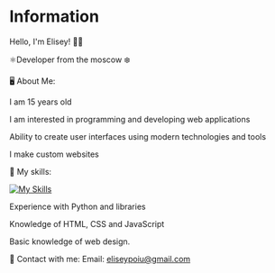 <!--### Hi there 👋-->

<!--
**Poiuelimime/Poiuelimime** is a ✨ _special_ ✨ repository because its `README.md` (this file) appears on your GitHub profile.

Here are some ideas to get you started:

- 🔭 I’m currently working on ...
- 🌱 I’m currently learning ...
- 👯 I’m looking to collaborate on ...
- 🤔 I’m looking for help with ...
- 💬 Ask me about ...
- 📫 How to reach me: ...
- 😄 Pronouns: ...
- ⚡ Fun fact: ...
-->
# Information
Hello, I'm Elisey! 👋🏻

⚛️Developer from the moscow ❄️

🖥️ About Me:

I am 15 years old

I am interested in programming and developing web applications

Ability to create user interfaces using modern technologies and tools

I make custom websites


🧠 My skills:

[![My Skills](https://skillicons.dev/icons?i=react,arduino,atom,bootstrap,css,html,js,php,py,pr,flutter&perline=3)](https://skillicons.dev)


Experience with Python and libraries

Knowledge of HTML, CSS and JavaScript

Basic knowledge of web design.

📧 Contact with me:
Email: eliseypoiu@gmail.com
